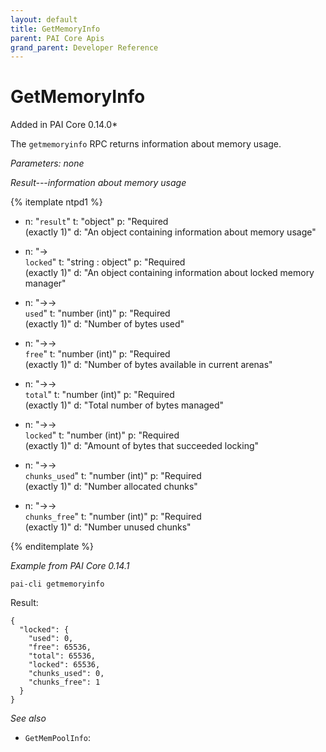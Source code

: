 ```yaml
---
layout: default
title: GetMemoryInfo
parent: PAI Core Apis
grand_parent: Developer Reference
---
```


GetMemoryInfo
========================

Added in PAI Core 0.14.0*

The `getmemoryinfo` RPC returns information about memory usage.

*Parameters: none*

*Result---information about memory usage*

{% itemplate ntpd1 %}
- n: "`result`"
  t: "object"
  p: "Required<br>(exactly 1)"
  d: "An object containing information about memory usage"

- n: "→<br>`locked`"
  t: "string : object"
  p: "Required<br>(exactly 1)"
  d: "An object containing information about locked memory manager" 
  
- n: "→→<br>`used`"
  t: "number (int)"
  p: "Required<br>(exactly 1)"
  d: "Number of bytes used"

- n: "→→<br>`free`"
  t: "number (int)"
  p: "Required<br>(exactly 1)"
  d: "Number of bytes available in current arenas"

- n: "→→<br>`total`"
  t: "number (int)"
  p: "Required<br>(exactly 1)"
  d: "Total number of bytes managed"

- n: "→→<br>`locked`"
  t: "number (int)"
  p: "Required<br>(exactly 1)"
  d: "Amount of bytes that succeeded locking"

- n: "→→<br>`chunks_used`"
  t: "number (int)"
  p: "Required<br>(exactly 1)"
  d: "Number allocated chunks"

- n: "→→<br>`chunks_free`"
  t: "number (int)"
  p: "Required<br>(exactly 1)"
  d: "Number unused chunks"
  
{% enditemplate %}

*Example from PAI Core 0.14.1*

```
pai-cli getmemoryinfo
```

Result:

```
{
  "locked": {
    "used": 0,
    "free": 65536,
    "total": 65536,
    "locked": 65536,
    "chunks_used": 0,
    "chunks_free": 1
  }
}

```

*See also*

* `GetMemPoolInfo`:
